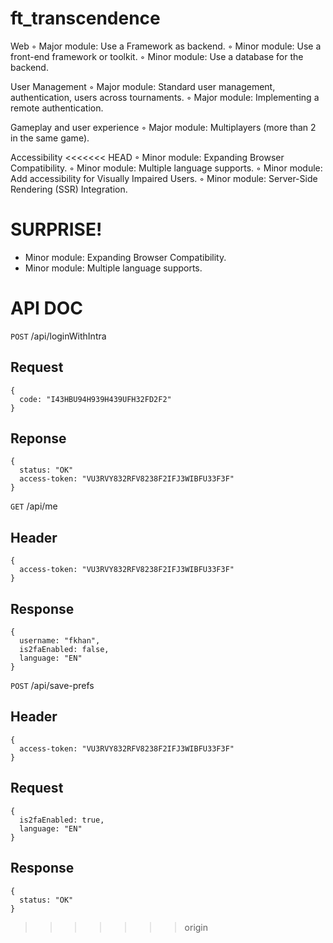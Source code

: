 # ft_transcendence

Web
◦ Major module: Use a Framework as backend.
◦ Minor module: Use a front-end framework or toolkit.
◦ Minor module: Use a database for the backend.

User Management
◦ Major module: Standard user management, authentication, users across tournaments.
◦ Major module: Implementing a remote authentication.

Gameplay and user experience
◦ Major module: Multiplayers (more than 2 in the same game).

Accessibility
<<<<<<< HEAD
◦ Minor module: Expanding Browser Compatibility.
◦ Minor module: Multiple language supports.
◦ Minor module: Add accessibility for Visually Impaired Users.
◦ Minor module: Server-Side Rendering (SSR) Integration.


SURPRISE!
=======
- Minor module: Expanding Browser Compatibility.
- Minor module: Multiple language supports.


# API DOC

`POST` /api/loginWithIntra
## Request
```
{
  code: "I43HBU94H939H439UFH32FD2F2"
}
```
## Reponse
```
{
  status: "OK"
  access-token: "VU3RVY832RFV8238F2IFJ3WIBFU33F3F"
}
```

`GET` /api/me
## Header
```
{
  access-token: "VU3RVY832RFV8238F2IFJ3WIBFU33F3F"
}
```
## Response
```
{
  username: "fkhan",
  is2faEnabled: false,
  language: "EN"
}
```

`POST` /api/save-prefs
## Header
```
{
  access-token: "VU3RVY832RFV8238F2IFJ3WIBFU33F3F"
}
```
## Request
```
{
  is2faEnabled: true,
  language: "EN"
}
```
## Response
```
{
  status: "OK"
}
```
>>>>>>> origin
